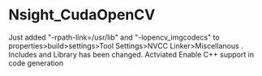 # Nsight_CudaOpenCV
Just added "-rpath-link=/usr/lib" and "-lopencv_imgcodecs" to properties>build>settings>Tool Settings>NVCC Linker>Miscellanous .
Includes and Library has been changed.
Actviated Enable C++ support in code generation
